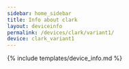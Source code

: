 ```yaml
---
sidebar: home_sidebar
title: Info about clark
layout: deviceinfo
permalink: /devices/clark/variant1/
device: clark_variant1
---
```

{% include templates/device_info.md %}

